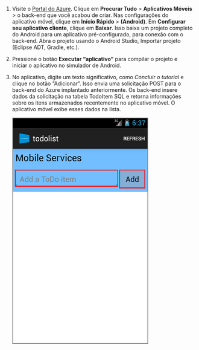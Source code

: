 
1. Visite o [Portal do Azure]. Clique em **Procurar Tudo** > **Aplicativos Móveis** > o back-end que você acabou de criar. Nas configurações do aplicativo móvel, clique em **Início Rápido** > **(Android)**. Em **Configurar seu aplicativo cliente**, clique em **Baixar**. Isso baixa um projeto completo do Android para um aplicativo pré-configurado, para conexão com o back-end. Abra o projeto usando o Android Studio, Importar projeto (Eclipse ADT, Gradle, etc.).

2. Pressione o botão **Executar “aplicativo”** para compilar o projeto e iniciar o aplicativo no simulador de Android.

3. No aplicativo, digite um texto significativo, como _Concluir o tutorial_ e clique no botão “Adicionar”. Isso envia uma solicitação POST para o back-end do Azure implantado anteriormente. Os back-end insere dados da solicitação na tabela TodoItem SQL e retorna informações sobre os itens armazenados recentemente no aplicativo móvel. O aplicativo móvel exibe esses dados na lista.

    ![](./media/mobile-services-android-get-started/mobile-quickstart-startup-android.png)

[Portal do Azure]: https://portal.azure.com/

<!---HONumber=AcomDC_1203_2015-->